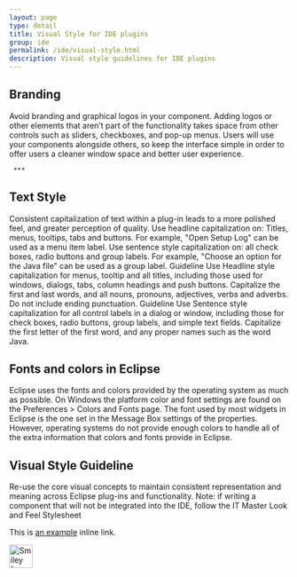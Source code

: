 ```yaml
---
layout: page
type: detail
title: Visual Style for IDE plugins
group: ide
permalink: /ide/visual-style.html
description: Visual style guidelines for IDE plugins
---
```


## Branding
Avoid branding and graphical logos in your component. Adding logos or other elements that aren’t part of the functionality takes space from other controls such as sliders, checkboxes, and pop-up menus. Users will use your components alongside others, so keep the interface simple in order to offer users a cleaner window space and better user experience.

	 ***


## Text Style
Consistent capitalization of text within a plug-in leads to a more polished feel, and greater perception of quality. Use headline capitalization on: Titles, menus, tooltips, tabs and buttons. For example, "Open Setup Log" can be used as a menu item label. Use sentence style capitalization on: all check boxes, radio buttons and group labels. For example, "Choose an option for the Java file" can be used as a group label. Guideline Use Headline style capitalization for menus, tooltip and all titles, including those used for windows, dialogs, tabs, column headings and push buttons. Capitalize the first and last words, and all nouns, pronouns, adjectives, verbs and adverbs. Do not include ending punctuation. Guideline Use Sentence style capitalization for all control labels in a dialog or window, including those for check boxes, radio buttons, group labels, and simple text fields. Capitalize the first letter of the first word, and any proper names such as the word Java.


## Fonts and colors in Eclipse
Eclipse uses the fonts and colors provided by the operating system as much as possible. On Windows the platform color and font settings are found on the Preferences > Colors and Fonts page. The font used by most widgets in Eclipse is the one set in the Message Box settings of the properties. However, operating systems do not provide enough colors to handle all of the extra information that colors and fonts provide in Eclipse. 



## Visual Style Guideline
Re-use the core visual concepts to maintain consistent representation and meaning across Eclipse plug-ins and functionality. 
Note: if writing a component that will not be integrated into the IDE, follow the IT Master Look and Feel Stylesheet
 
This is [an example](http://example.com/ "Title") inline link.

<img src="smiley.gif" alt="Smiley face" height="42" width="42">